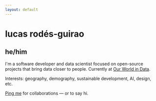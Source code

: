 ```yaml
---
layout: default
---
```


# lucas rodés-guirao

## he/him

I'm a software developer and data scientist focused on open-source projects that bring data closer to people. Currently at [Our World in Data](https://ourworldindata.org/team/lucas-rodes-guirao).

Interests: geography, demography, sustainable development, AI, design, etc.

[Ping me](./pages/contact) for collaborations — or to say hi.

<!-- <a href="{{page.url}}" id="theme-toggle" onclick="modeSwitcher()" style="cursor: pointer;">test</a> -->

<!-- - Currently : Data Scientist at [eDreams Odigeo](https://www.edreamsodigeo.com/) (Barcelona, ES).
- Previously: Deep learning researcher at [NII](www.nii.ac.jp/en/) (Tokyo, JP), Machine Learning
Engineer at [Tracy](https://www.linkedin.com/company/tracy) (Stockholm, SE).

cheers <i class="fa fa-hand-peace-o" aria-hidden="true"></i> -->
